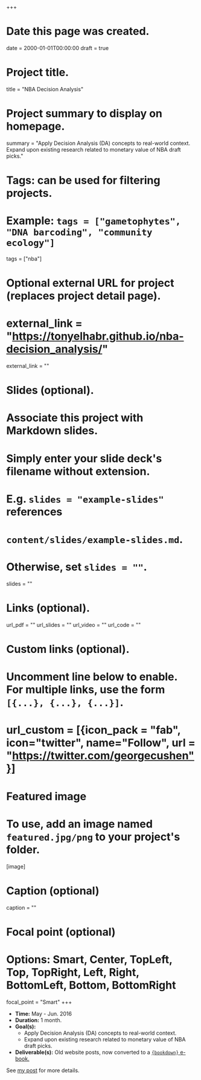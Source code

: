 +++
# Date this page was created.
date = 2000-01-01T00:00:00
draft = true

# Project title.
title = "NBA Decision Analysis"

# Project summary to display on homepage.
summary = "Apply Decision Analysis (DA) concepts to real-world context. Expand upon existing research related to monetary value of NBA draft picks."

# Tags: can be used for filtering projects.
# Example: `tags = ["gametophytes", "DNA barcoding", "community ecology"]`
tags = ["nba"]

# Optional external URL for project (replaces project detail page).
# external_link = "https://tonyelhabr.github.io/nba-decision_analysis/"
external_link = ""

# Slides (optional).
#   Associate this project with Markdown slides.
#   Simply enter your slide deck's filename without extension.
#   E.g. `slides = "example-slides"` references 
#   `content/slides/example-slides.md`.
#   Otherwise, set `slides = ""`.
slides = ""

# Links (optional).
url_pdf = ""
url_slides = ""
url_video = ""
url_code = ""

# Custom links (optional).
#   Uncomment line below to enable. For multiple links, use the form `[{...}, {...}, {...}]`.
# url_custom = [{icon_pack = "fab", icon="twitter", name="Follow", url = "https://twitter.com/georgecushen"}]

# Featured image
# To use, add an image named `featured.jpg/png` to your project's folder. 
[image]
  # Caption (optional)
  caption = ""
  
  # Focal point (optional)
  # Options: Smart, Center, TopLeft, Top, TopRight, Left, Right, BottomLeft, Bottom, BottomRight
  focal_point = "Smart"
+++

+ __Time:__ May - Jun. 2016
+ __Duration:__ 1 month.
+ __Goal(s):__
    +  Apply Decision Analysis (DA) concepts to real-world context.
    +  Expand upon existing research related to monetary value of NBA draft picks.
+ __Deliverable(s):__ Old website posts, now converted to a [`{bookdown}` e-book.](https://tonyelhabr.github.io/nba-decision_analysis/)

See [my post](/post/nba-decision-analysis-bookdown) for more details.